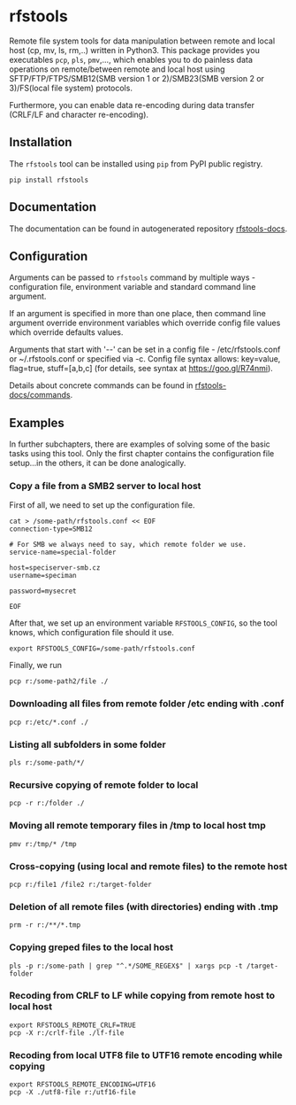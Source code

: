 # rfstools
Remote file system tools for data manipulation between remote and local host (cp, mv, ls, rm,..) written in Python3. 
This package provides you executables `pcp`, `pls`, `pmv`,..., which enables you to do painless data operations on remote/between remote and local host using SFTP/FTP/FTPS/SMB12(SMB version 1 or 2)/SMB23(SMB version 2 or 3)/FS(local file system) protocols.

Furthermore, you can enable data re-encoding during data transfer (CRLF/LF and character re-encoding). 


## Installation
The `rfstools` tool can be installed using `pip` from PyPI public registry.

    pip install rfstools


## Documentation
The documentation can be found in autogenerated repository [rfstools-docs](https://gitlab.com/rfs4/rfstools-docs).


## Configuration
Arguments can be passed to `rfstools` command by multiple ways - configuration file, environment variable and standard command line argument.

If an argument is specified in more than one place, then
command line argument override environment variables which override config file
values which override defaults values.

Arguments that start with '--' can be set in a config file -
/etc/rfstools.conf or ~/.rfstools.conf or specified via -c. Config file
syntax allows: key=value, flag=true, stuff=[a,b,c] (for details, see syntax at
https://goo.gl/R74nmi). 

Details about concrete commands can be found in [rfstools-docs/commands](https://gitlab.com/rfs4/rfstools-docs/-/tree/master/commands?ref_type=heads).


## Examples
In further subchapters, there are examples of solving some of the basic tasks using this tool. Only the first chapter contains the configuration file setup...in the others, it can be done analogically.

### Copy a file from a SMB2 server to local host
First of all, we need to set up the configuration file.

    cat > /some-path/rfstools.conf << EOF
    connection-type=SMB12
    
    # For SMB we always need to say, which remote folder we use.
    service-name=special-folder

    host=speciserver-smb.cz
    username=speciman

    password=mysecret

    EOF

After that, we set up an environment variable `RFSTOOLS_CONFIG`, so the tool knows, which configuration file should it use.

    export RFSTOOLS_CONFIG=/some-path/rfstools.conf

Finally, we run

    pcp r:/some-path2/file ./

### Downloading all files from remote folder /etc ending with .conf

    pcp r:/etc/*.conf ./

### Listing all subfolders in some folder

    pls r:/some-path/*/

### Recursive copying of remote folder to local

    pcp -r r:/folder ./

### Moving all remote temporary files in /tmp to local host tmp

    pmv r:/tmp/* /tmp

### Cross-copying (using local and remote files) to the remote host

    pcp r:/file1 /file2 r:/target-folder

### Deletion of all remote files (with directories) ending with .tmp

    prm -r r:/**/*.tmp

### Copying greped files to the local host

    pls -p r:/some-path | grep "^.*/SOME_REGEX$" | xargs pcp -t /target-folder 

### Recoding from CRLF to LF while copying from remote host to local host

    export RFSTOOLS_REMOTE_CRLF=TRUE
    pcp -X r:/crlf-file ./lf-file

### Recoding from local UTF8 file to UTF16 remote encoding while copying
    
    export RFSTOOLS_REMOTE_ENCODING=UTF16
    pcp -X ./utf8-file r:/utf16-file





